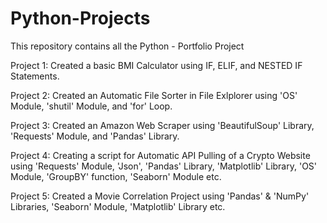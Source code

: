 # Python-Projects
This repository contains all the Python  - Portfolio Project

Project 1:  Created a basic BMI Calculator using IF, ELIF, and NESTED IF Statements.

Project 2: Created an Automatic File Sorter in File Exlplorer using 'OS' Module, 'shutil' Module, and 'for' Loop.

Project 3: Created an Amazon Web Scraper using 'BeautifulSoup' Library, 'Requests' Module, and 'Pandas' Library.

Project 4: Creating a script for Automatic API Pulling of a Crypto Website using 'Requests' Module, 'Json', 'Pandas' Library, 'Matplotlib' Library, 'OS' Module, 'GroupBY' function, 'Seaborn' Module etc.

Project 5: Created a Movie Correlation Project using 'Pandas' & 'NumPy' Libraries, 'Seaborn' Module, 'Matplotlib' Library etc. 


